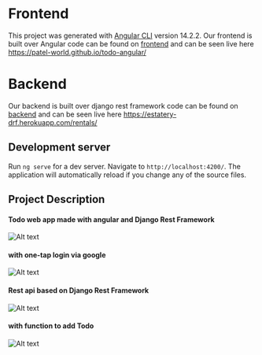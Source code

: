 # Frontend

This project was generated with [Angular CLI](https://github.com/angular/angular-cli) version 14.2.2.
Our frontend is built over Angular
code can be found on <a href="https://github.com/Patel-world/todo-angular">frontend</a>
and can be seen live here <a href="https://patel-world.github.io/todo-angular/">https://patel-world.github.io/todo-angular/</a>

# Backend

Our backend is built over django rest framework 
code can be found on <a href="https://github.com/Patel-world/todo-angular/tree/backend">backend</a>
and can be seen live here <a href="https://todo-rest-ng.herokuapp.com/todos/">https://estatery-drf.herokuapp.com/rentals/<a>

## Development server

Run `ng serve` for a dev server. Navigate to `http://localhost:4200/`. The application will automatically reload if you change any of the source files.

## Project Description

<h4 style="colo:blue">Todo web app made with angular and Django Rest Framework</h4>
<img src="https://i.imgur.com/y3EIbe3.png" alt="Alt text" title="Optional title">



<h4 style="colo:blue">with one-tap login via google</h4>
<img src="https://i.imgur.com/Vx06C1r.png" alt="Alt text" title="Optional title">


<h4 style="colo:blue">Rest api based on Django Rest Framework</h4>
<img src="https://i.imgur.com/JoIxQrs.png" alt="Alt text" title="Optional title">

<h4 style="colo:blue">with function to add Todo</h4>
<img src="https://i.imgur.com/F4bjlx9.png" alt="Alt text" title="Optional title">

